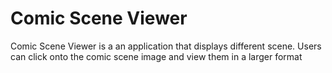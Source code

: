 # Comic Scene Viewer

Comic Scene Viewer is a an application that displays different scene. Users can click onto the comic scene image and view them in a larger format
